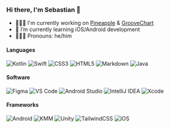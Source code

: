 ### Hi there, I'm Sebastian 👋

- 👨🏻‍💻 I'm currently working on [Pineapple](https://github.com/galaxygoldfish/pineapple) & [GrooveChart](https://github.com/galaxygoldfish/groovechart)
- 🌴 I’m currently learning iOS/Android development
- 🙍🏻‍♂️ Pronouns: he/him

#### Languages
![Kotlin](https://img.shields.io/badge/kotlin-%230095D5.svg?style=for-the-badge&logo=kotlin&logoColor=white&color=blueviolet)
![Swift](https://img.shields.io/badge/swift-F54A2A?style=for-the-badge&logo=swift&logoColor=white)
![CSS3](https://img.shields.io/badge/css3-%231572B6.svg?style=for-the-badge&logo=css3&logoColor=white)
![HTML5](https://img.shields.io/badge/html5-%23E34F26.svg?style=for-the-badge&logo=html5&logoColor=white)
![Markdown](https://img.shields.io/badge/markdown-%23000000.svg?style=for-the-badge&logo=markdown&logoColor=white&color=gray)
![Java](https://img.shields.io/badge/java-%23ED8B00.svg?style=for-the-badge&logo=oracle&logoColor=white&color=orange)
#### Software
![Figma](https://img.shields.io/badge/figma-%23F24E1E.svg?style=for-the-badge&logo=figma&logoColor=black&color=lightblue)
![VS Code](https://img.shields.io/badge/VS%20Code-0078d7.svg?style=for-the-badge&logo=visual-studio-code&logoColor=white)
![Android Studio](https://img.shields.io/badge/Android%20Studio-3DDC84.svg?style=for-the-badge&logo=android-studio&logoColor=white&color=darkgreen)
![IntelliJ IDEA](https://img.shields.io/badge/IntelliJ%20IDEA-000000.svg?style=for-the-badge&logo=intellij-idea&logoColor=white&color=red)
![Xcode](https://img.shields.io/badge/Xcode-007ACC?style=for-the-badge&logo=Xcode&logoColor=white&color=purple)
#### Frameworks
![Android](https://img.shields.io/badge/Android-%23F24E1E.svg?style=for-the-badge&logo=android&logoColor=black&color=lightgreen)
![KMM](https://img.shields.io/badge/KMM-%23F24E1E.svg?style=for-the-badge&logo=jetbrains&logoColor=white&color=blueviolet)
![Unity](https://img.shields.io/badge/Unity-%23F24E1E.svg?style=for-the-badge&logo=unity&logoColor=black&color=white)
![TailwindCSS](https://img.shields.io/badge/TailwindCSS-%23F24E1E.svg?style=for-the-badge&logo=tailwindcss&logoColor=white&color=blue)
![iOS](https://img.shields.io/badge/iOS-%23F24E1E.svg?style=for-the-badge&logo=apple&logoColor=white&color=gray)
